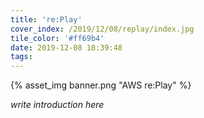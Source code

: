 ```yaml
---
title: 're:Play'
cover_index: /2019/12/08/replay/index.jpg
tile_color: '#ff69b4'
date: 2019-12-08 18:39:48
tags:
---
```

{% asset_img banner.png "AWS re:Play" %}

_write introduction here_
